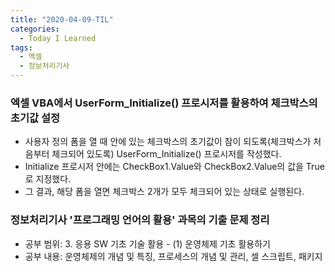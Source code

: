 ```yaml
---
title: "2020-04-09-TIL"
categories:
  - Today I Learned
tags:
  - 엑셀
  - 정보처리기사
---
```


### 엑셀 VBA에서 UserForm_Initialize() 프로시저를 활용하여 체크박스의 초기값 설정
  - 사용자 정의 폼을 열 때 안에 있는 체크박스의 초기값이 참이 되도록(체크박스가 처음부터 체크되어 있도록) UserForm_Initialize() 프로시저를 작성했다.
  - Initialize 프로시저 안에는 CheckBox1.Value와 CheckBox2.Value의 값을 True로 지정했다.
  - 그 결과, 해당 폼을 열면 체크박스 2개가 모두 체크되어 있는 상태로 실행된다.

### 정보처리기사 '프로그래밍 언어의 활용' 과목의 기출 문제 정리
  - 공부 범위: 3. 응용 SW 기초 기술 활용 - (1) 운영체제 기초 활용하기
  - 공부 내용: 운영체제의 개념 및 특징, 프로세스의 개념 및 관리, 셀 스크립트, 패키지
